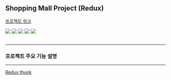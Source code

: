 Shopping Mall Project (Redux)
-
<a href='https://ingkejin-shoppingmall.netlify.app/'>프로젝트 링크</a>

<div>
  <img src="https://img.shields.io/badge/HTML5-E34F26?style=Static&logo=HTML5&logoColor=white&logoWidth=10&logoheight=20">
  <img src="https://img.shields.io/badge/Sass-cc6699?style=Static&logo=Sass&logoColor=white">
  <img src="https://img.shields.io/badge/JavaScript-F7DF1E?style=Static&logo=JavaScript&logoColor=black">
  <img src="https://img.shields.io/badge/React-61DAFB?style=Static&logo=React&logoColor=3776AB">
  <img src="https://img.shields.io/badge/Redux-502dc4?style=Static&logo=Redux&logoColor=fff">
</div>

<br>

---
<h3>프로젝트 주요 기능 설명</h3>



---

<a href='https://github.com/reduxjs/redux-thunk'>Redux thunk</a>

